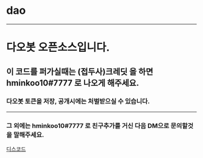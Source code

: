 # dao
---
# 다오봇 오픈소스입니다.
## 이 코드를 퍼가실때는 (접두사)크레딧 을 하면 hminkoo10#7777 로 나오게 해주세요.
### 다오봇 토큰을 저장, 공개시에는 처벌받으실 수 있습니다. 
---
### 그 외에는 hminkoo10#7777 로 친구추가를 거신 다음 DM으로 문의할것을 말해주세요.
[디스코드](https://discord.com/app)
